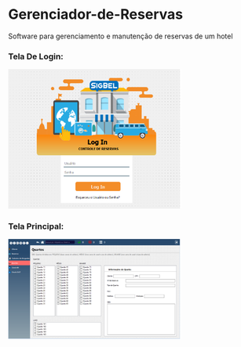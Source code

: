 # Gerenciador-de-Reservas
Software para gerenciamento e manutenção de reservas de um hotel

<h3>Tela De Login:</h3>
  <img src="Image/Login Window.png" width="350" title="hover text">
<h3>Tela Principal:</h3>
  <img src="Image/Main Window.png" width="350" title="hover text">
